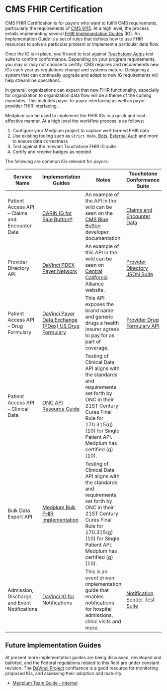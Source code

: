 # CMS FHIR Certification

CMS FHIR Certification is for payors who want to fulfill CMS requirements, particularly the requirements of [CMS 9115](https://www.cms.gov/files/document/cms-9115-f.pdf). At a high level, the process entails implementing several [FHIR Implementation Guides](https://www.hl7.org/fhir/implementationguide.html) (IG). An Implementation Guide is a set of rules that defines how to use FHIR resources to solve a particular problem or implement a particular data flow.

Once the IG is in place, you'll need to test against [Touchstone Aegis](https://touchstone.aegis.net/touchstone/userguide/html/index.html) test suite to confirm conformance. Depending on your program requirements, you may or may not choose to certify. CMS requires and recommends new IGs each year as regulations change and systems mature. Designing a system that can continually upgrade and adapt to new IG requirements will help streamline operations.

In general, organizations can expect that new FHIR functionality, especially for organization to organization data flow will be a theme of the coming mandates. This includes payor-to-payor interfacing as well as payor-provider FHIR interfacing.

Medplum can be used to implement the FHIR IGs in a quick and cost-effective manner. At a high level the workflow process is as follows:

1. Configure your Medplum project to capture well-formed FHIR data
2. Use existing tooling such as `Strict Mode`, [Bots](/docs/bots), [External Auth](/docs/auth/idp/external-identity-providers) and more to ensure data correctness
3. Test against the relevant Touchstone FHIR IG suite
4. Certify and receive badges as needed

The following are common IGs relevant for payors:

| Service Name                                   | Implementation Guides                                                                                           | Notes                                                                                                                                                                                                     | Touchstone Conformance Suite                                                                                                                    |
| ---------------------------------------------- | --------------------------------------------------------------------------------------------------------------- | --------------------------------------------------------------------------------------------------------------------------------------------------------------------------------------------------------- | ----------------------------------------------------------------------------------------------------------------------------------------------- |
| Patient Access API – Claims and Encounter Data | [CARIN IG for Blue Button®](http://hl7.org/fhir/us/carin-bb/STU1/)                                             | An example of the API in the wild can be seen on the [CMS Blue Button](https://bluebutton.cms.gov/developers/) developer documentation                                                                    | [Claims and Encounter Data](https://touchstone.aegis.net/touchstone/conformance/current?suite=FHIR4-0-1-PAA-CLAIMS-ENCOUNTERS-2-Server)         |
| Provider Directory API                         | [DaVinci PDEX Payer Network](http://hl7.org/fhir/us/davinci-pdex-plan-net/STU1/)                                | An example of this API in the wild can be seen on [Central California Alliance](https://thealliance.health/developer-resources/provider-directory/) website.                                              | [Provider Directory JSON Suite](https://touchstone.aegis.net/touchstone/conformance/current?suite=FHIR4-0-1-PAA-PROVIDER-DIR-1-0-0-json-Server) |
| Patient Access API – Drug Formulary            | [DaVinci Payer Data Exchange (PDex) US Drug Formulary](http://hl7.org/fhir/us/davinci-drug-formulary/STU1.0.1/) | This API exposes the brand name and generic drugs a health insurer agrees to pay for as part of coverage.                                                                                                 | [Provider Drug Formulary API](https://touchstone.aegis.net/touchstone/conformance/current?suite=FHIR4-0-1-PAA-Formulary-1-0-1-json-Server)      |
| Patient Access API – Clinical Data             | [ONC API Resource Guide](https://onc-healthit.github.io/api-resource-guide/)                                    | Testing of Clinical Data API aligns with the standards and requirements set forth by ONC in their 21ST Century Cures Final Rule for 170.315(g)(10) for Single Patient API. Medplum has certified (g)(10). |                                                                                                                                                 |
| Bulk Data Export API                           | [Medplum Bulk FHIR Implementation](/docs/api/fhir/operations/bulk-fhir)                                         | Testing of Clinical Data API aligns with the standards and requirements set forth by ONC in their 21ST Century Cures Final Rule for 170.315(g)(10) for Single Patient API. Medplum has certified (g)(10). |                                                                                                                                                 |
| Admission, Discharge, and Event Notifications  | [DaVinci IG for Notifications](http://hl7.org/fhir/us/davinci-alerts/)                                          | This is an event driven implementation guide that enables notifications for hospital admissions, clinic visits and more.                                                                                  | [Notification Sender Test Suite](https://touchstone.aegis.net/touchstone/conformance/current?suite=FHIR4-0-1-PAA-NOTIFICATIONS-SENDER-Client)   |

## Future Implementation Guides

At present more implementation guides are being discussed, developed and balloted, and the Federal regulations related to this field are under constant revision. The [DaVinci Project](https://confluence.hl7.org/display/DVP) confluence is a good resource for monitoring proposed IGs, and assessing their adoption and maturity.

- [Medplum Team Guide - Internal](https://drive.google.com/file/d/1rg3DATV1ypUBnVURR6L_mh4qFplofCCV/view)
